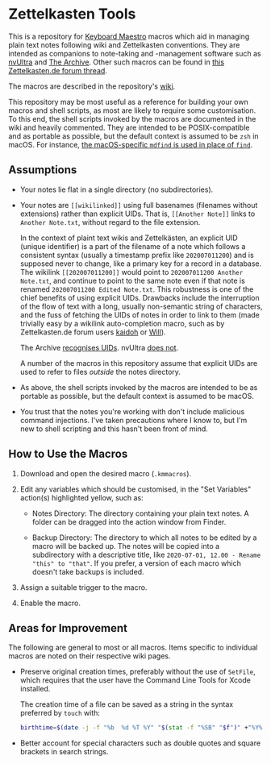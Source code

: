 # Zettelkasten Tools

This is a repository for [Keyboard Maestro](https://www.keyboardmaestro.com/) macros which aid in managing plain text notes following wiki and Zettelkasten conventions. They are intended as companions to note-taking and -management software such as [nvUltra](https://nvultra.com/) and [The Archive](https://zettelkasten.de/the-archive/). Other such macros can be found in [this Zettelkasten.de forum thread](https://forum.zettelkasten.de/discussion/213/the-archive-keyboard-maestro-alfred-macros).

The macros are described in the repository's [wiki](https://github.com/seanakabry/zk-tools/wiki).

This repository may be most useful as a reference for building your own macros and shell scripts, as most are likely to require some customisation. To this end, the shell scripts invoked by the macros are documented in the wiki and heavily commented. They are intended to be POSIX-compatible and as portable as possible, but the default context is assumed to be `zsh` in macOS. For instance, [the macOS-specific `mdfind` is used in place of `find`](https://forum.zettelkasten.de/discussion/comment/7203/#Comment_7203).

## Assumptions

* 	Your notes lie flat in a single directory (no subdirectories).

*	Your notes are `[[wikilinked]]` using full basenames (filenames without extensions) rather than explicit UIDs. That is, `[[Another Note]]` links to `Another Note.txt`, without regard to the file extension.

	In the context of plaint text wikis and Zettelkästen, an explicit UID (unique identifier) is a part of the filename of a note which follows a consistent syntax (usually a timestamp prefix like `202007011200`) and is supposed never to change, like a primary key for a record in a database. The wikilink `[[202007011200]]` would point to `202007011200 Another Note.txt`, and continue to point to the same note even if that note is renamed `202007011200 Edited Note.txt`. This robustness is one of the chief benefits of using explicit UIDs. Drawbacks include the interruption of the flow of text with a long, usually non-semantic string of characters, and the fuss of fetching the UIDs of notes in order to link to them (made trivially easy by a wikilink auto-completion macro, such as by Zettelkasten.de forum users [kaidoh](https://forum.zettelkasten.de/discussion/176/quick-insertion-of-links-to-other-zettels-with-type-ahead-search-using-keyboard-maestro) or [Will](https://forum.zettelkasten.de/discussion/comment/2516/#Comment_2516)).

	The Archive [recognises UIDs](https://zettelkasten.de/the-archive/help/#how-do-i-create-links-between-notes). nvUltra [does not](https://twitter.com/nvUltraApp/status/1268882547066515458).

	A number of the macros in this repository assume that explicit UIDs are used to refer to files *outside* the notes directory.

*	As above, the shell scripts invoked by the macros are intended to be as portable as possible, but the default context is assumed to be macOS.

*	You trust that the notes you're working with don't include malicious command injections. I've taken precautions where I know to, but I'm new to shell scripting and this hasn't been front of mind.

## How to Use the Macros

1.	Download and open the desired macro (`.kmmacros`).

2.	Edit any variables which should be customised, in the "Set Variables" action(s) highlighted yellow, such as:

	*	Notes Directory: The directory containing your plain text notes. A folder can be dragged into the action window from Finder.

	*	Backup Directory: The directory to which all notes to be edited by a macro will be backed up. The notes will be copied into a subdirectory with a descriptive title, like `2020-07-01, 12.00 - Rename "this" to "that"`. If you prefer, a version of each macro which doesn't take backups is included.

3.	Assign a suitable trigger to the macro.

4.	Enable the macro.

## Areas for Improvement

The following are general to most or all macros. Items specific to individual macros are noted on their respective wiki pages.

*	Preserve original creation times, preferably without the use of `SetFile`, which requires that the user have the Command Line Tools for Xcode installed.
	
	The creation time of a file can be saved as a string in the syntax preferred by `touch` with:

	```zsh
	birthtime=$(date -j -f "%b  %d %T %Y" "$(stat -f "%SB" "$f")" +"%Y%m%d%H%M")
	```

*	Better account for special characters such as double quotes and square brackets in search strings.